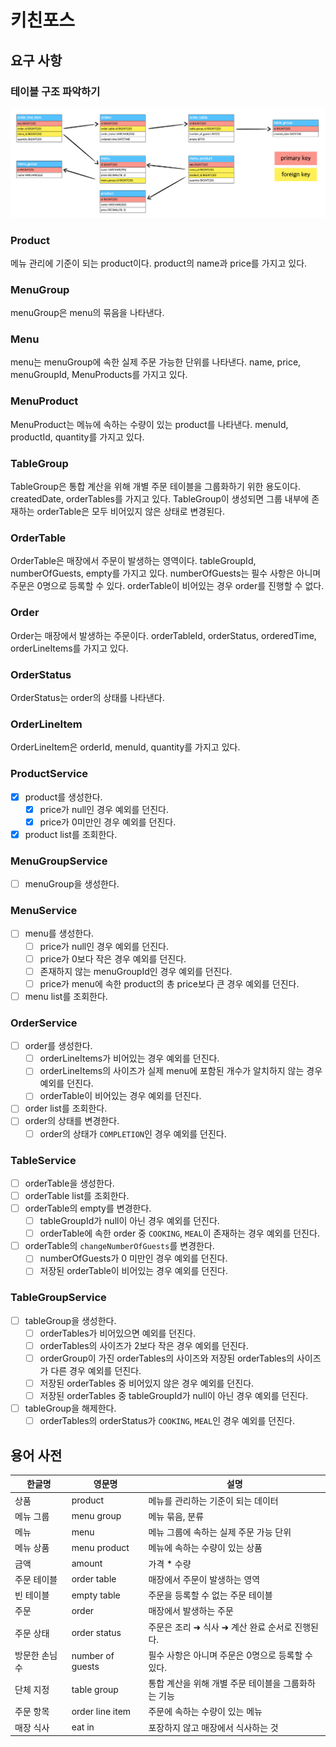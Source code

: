 # 키친포스

## 요구 사항

### 테이블 구조 파악하기

![](images/table-structure.png)

### Product

메뉴 관리에 기준이 되는 product이다. product의 name과 price를 가지고 있다.

### MenuGroup 

menuGroup은 menu의 묶음을 나타낸다.

### Menu

menu는 menuGroup에 속한 실제 주문 가능한 단위를 나타낸다. name, price, menuGroupId, MenuProducts를 가지고 있다.

### MenuProduct

MenuProduct는 메뉴에 속하는 수량이 있는 product를 나타낸다. menuId, productId, quantity를 가지고 있다.

### TableGroup

TableGroup은 통합 계산을 위해 개별 주문 테이블을 그룹화하기 위한 용도이다. createdDate, orderTables를 가지고 있다.
TableGroup이 생성되면 그룹 내부에 존재하는 orderTable은 모두 비어있지 않은 상태로 변경된다.

### OrderTable

OrderTable은 매장에서 주문이 발생하는 영역이다.
tableGroupId, numberOfGuests, empty를 가지고 있다. 
numberOfGuests는 필수 사항은 아니며 주문은 0명으로 등록할 수 있다.
orderTable이 비어있는 경우 order를 진행할 수 없다.

### Order

Order는 매장에서 발생하는 주문이다. orderTableId, orderStatus, orderedTime, orderLineItems를 가지고 있다. 

### OrderStatus

OrderStatus는 order의 상태를 나타낸다.

### OrderLineItem

OrderLineItem은 orderId, menuId, quantity를 가지고 있다.

### ProductService

 * [x] product를 생성한다.
   * [x] price가 null인 경우 예외를 던진다.
   * [x] price가 0미만인 경우 예외를 던진다.
 * [x] product list를 조회한다.

### MenuGroupService

 * [ ] menuGroup을 생성한다.

### MenuService

 * [ ] menu를 생성한다.
   * [ ] price가 null인 경우 예외를 던진다.
   * [ ] price가 0보다 작은 경우 예외를 던진다.
   * [ ] 존재하지 않는 menuGroupId인 경우 예외를 던진다.
   * [ ] price가 menu에 속한 product의 총 price보다 큰 경우 예외를 던진다.
 * [ ] menu list를 조회한다.

### OrderService

 * [ ] order를 생성한다.
    * [ ] orderLineItems가 비어있는 경우 예외를 던진다.
    * [ ] orderLineItems의 사이즈가 실제 menu에 포함된 개수가 알치하지 않는 경우 예외를 던진다.
    * [ ] orderTable이 비어있는 경우 예외를 던진다.
 * [ ] order list를 조회한다.
 * [ ] order의 상태를 변경한다.
   * [ ] order의 상태가 `COMPLETION`인 경우 예외를 던진다.

### TableService

 * [ ] orderTable을 생성한다.
 * [ ] orderTable list를 조회한다.
 * [ ] orderTable의 empty를 변경한다.
   * [ ] tableGroupId가 null이 아닌 경우 예외를 던진다.
   * [ ] orderTable에 속한 order 중 `COOKING`, `MEAL`이 존재하는 경우 예외를 던진다.
 * [ ] orderTable의 `changeNumberOfGuests`를 변경한다.
   * [ ] numberOfGuests가 0 미만인 경우 예외를 던진다.
   * [ ] 저장된 orderTable이 비어있는 경우 예외를 던진다.

### TableGroupService

 * [ ] tableGroup을 생성한다.
   * [ ] orderTables가 비어있으면 예외를 던진다.
   * [ ] orderTables의 사이즈가 2보다 작은 경우 예외를 던진다.
   * [ ] orderGroup이 가진 orderTables의 사이즈와 저장된 orderTables의 사이즈가 다른 경우 예외를 던진다.
   * [ ] 저장된 orderTables 중 비어있지 않은 경우 예외를 던진다.
   * [ ] 저장된 orderTables 중 tableGroupId가 null이 아닌 경우 예외를 던진다.
 * [ ] tableGroup을 해제한다.
   * [ ] orderTables의 orderStatus가 `COOKING`, `MEAL`인 경우 예외를 던진다.

## 용어 사전

| 한글명 | 영문명 | 설명 |
| --- | --- | --- |
| 상품 | product | 메뉴를 관리하는 기준이 되는 데이터 |
| 메뉴 그룹 | menu group | 메뉴 묶음, 분류 |
| 메뉴 | menu | 메뉴 그룹에 속하는 실제 주문 가능 단위 |
| 메뉴 상품 | menu product | 메뉴에 속하는 수량이 있는 상품 |
| 금액 | amount | 가격 * 수량 |
| 주문 테이블 | order table | 매장에서 주문이 발생하는 영역 |
| 빈 테이블 | empty table | 주문을 등록할 수 없는 주문 테이블 |
| 주문 | order | 매장에서 발생하는 주문 |
| 주문 상태 | order status | 주문은 조리 ➜ 식사 ➜ 계산 완료 순서로 진행된다. |
| 방문한 손님 수 | number of guests | 필수 사항은 아니며 주문은 0명으로 등록할 수 있다. |
| 단체 지정 | table group | 통합 계산을 위해 개별 주문 테이블을 그룹화하는 기능 |
| 주문 항목 | order line item | 주문에 속하는 수량이 있는 메뉴 |
| 매장 식사 | eat in | 포장하지 않고 매장에서 식사하는 것 |
